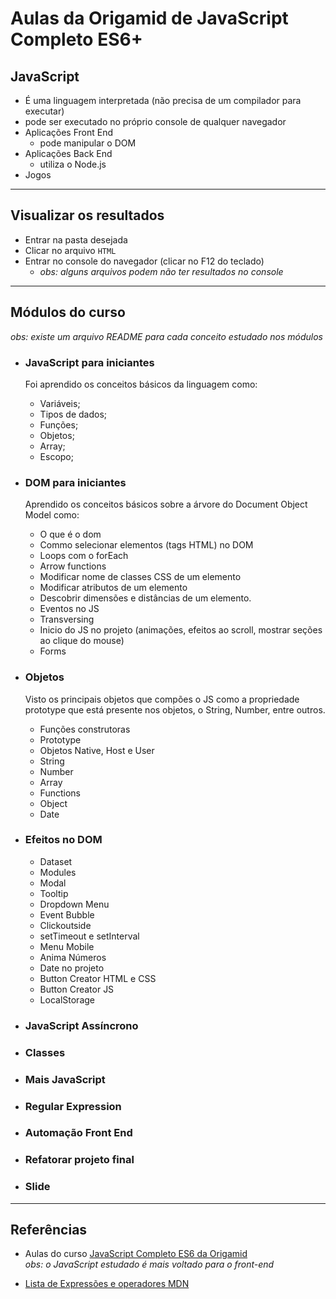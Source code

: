 # Aulas da Origamid de JavaScript Completo ES6+


## JavaScript
- É uma linguagem interpretada (não precisa de um compilador para executar)
- pode ser executado no próprio console de qualquer navegador
- Aplicações Front End 
  - pode manipular o DOM
- Aplicações Back End
  - utiliza o Node.js
- Jogos

---

## Visualizar os resultados
- Entrar na pasta desejada 
- Clicar no arquivo `HTML`
- Entrar no console do navegador (clicar no F12 do teclado) 
  - *obs: alguns arquivos podem não ter resultados no console*

---

## Módulos do curso

*obs: existe um arquivo README para cada conceito estudado nos módulos* <br />

- ### JavaScript para iniciantes
  Foi aprendido os conceitos básicos da linguagem como: 
  - Variáveis;
  - Tipos de dados;
  - Funções;
  - Objetos;
  - Array;
  - Escopo;

- ### DOM para iniciantes
  Aprendido os conceitos básicos sobre a árvore do Document Object Model como:
  - O que é o dom
  - Commo selecionar elementos (tags HTML) no DOM
  - Loops com o forEach
  - Arrow functions
  - Modificar nome de classes CSS de um elemento
  - Modificar atributos de um elemento
  - Descobrir dimensões e distâncias de um elemento.
  - Eventos no JS
  - Transversing
  - Inicio do JS no projeto (animações, efeitos ao scroll, mostrar seções ao clique do mouse)
  - Forms

- ### Objetos
  Visto os principais objetos que compões o JS como a propriedade prototype que está presente nos objetos, o String, Number, entre outros.
  - Funções construtoras
  - Prototype
  - Objetos Native, Host e User
  - String
  - Number
  - Array
  - Functions
  - Object
  - Date

- ### Efeitos no DOM
  - Dataset
  - Modules
  - Modal
  - Tooltip
  - Dropdown Menu
  - Event Bubble
  - Clickoutside
  - setTimeout e setInterval
  - Menu Mobile
  - Anima Números
  - Date no projeto
  - Button Creator HTML e CSS
  - Button Creator JS
  - LocalStorage

- ### JavaScript Assíncrono

- ### Classes

- ### Mais JavaScript

- ### Regular Expression

- ### Automação Front End

- ### Refatorar projeto final

- ### Slide

---

## Referências 

- Aulas do curso [JavaScript Completo ES6 da Origamid](https://www.origamid.com/curso/javascript-completo-es6/) <br />
_obs: o JavaScript estudado é mais voltado para o front-end_ 

- [Lista de Expressões e operadores MDN](https://developer.mozilla.org/en-US/docs/Web/JavaScript/Reference/Operators)